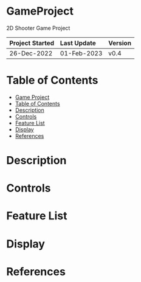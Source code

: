 # GameProject
2D Shooter Game Project

| Project Started | Last Update | Version |
| :-------------- | :---------- | :------ |
| 26-Dec-2022     | 01-Feb-2023 | v0.4    |

# Table of Contents
- [Game Project](#GameProject)
- [Table of Contents](#table-of-contents)
- [Description](#description)
- [Controls](#controls)
- [Feature List](#feature-list)
- [Display](#display)
- [References](#references)

# Description

# Controls

# Feature List

# Display

# References
